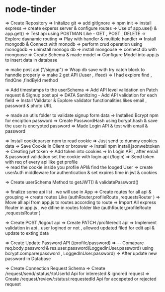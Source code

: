 # node-tinder
=> Create Repository
=> Initalize git
=> add gitIgnore
=> npm init
=> install express
=> create experss  server &  configure routes
=> Use of app.use() & app.get()
=> Test api using POSTMAN Like - GET , POST , DELETE 
=> Explore daynamic routing 
=> Play with handler & multiple handler
=> Install mongodb & Connect with monodb 
=> perform crud operation using monogodb
=> uninstall monogo db
=> install mongoose 
=> connect db with mongoose 
=> Create Schema & made model 
=> Configure Model into app.js to insert data in database

=> make post api ("/signup")
=> Wrap db save with try catch block to hanndle properly
=> make 2  get API (/user , /feed) 
=> I had explore find , findOne ,findById method

=> Add timestamps to the userSchema
=> Add API level validation on Patch request & Signup post api
=> DATA Sanitizing - Add API validation for each field
 => Install Vaildator & Explore validator functionalities likes email , password & photo URL


=> made an utils folder to validate signup form data
=> Installed Bcrypt npm for enciption password
=> Create PasswordHash using bcrypt.hash & save the user is encrypted password
=> Made Login API & test with email & password

=> Install cookieparser npm to read cookie 
=> Just send to dummy cookies data 
=> Save Cookie in Client or broswer
=> Install npm install jsonwebtoken
=> Creating jwt token
=> Add token into cookies
=> In Login API , after email & password validation set the cookie with login api (/login)
=> Send token with req of every api like get profile  
=> read the cookie inside you profile API& find the looged User
=>  create userAuth middleware for authentication & set expires time in jwt & cookies

=> Create userSchema Method to getJWT() & validatePassword()

=> finalize some api list . we will use in App
=> Create routes for all api & grouping 
=> create routes  Like (authRouter,profileRoute ,requestsRouter )
=> Move all api from app.js to routes according to route
=> Import All express Router in app.js , we difine in routes folder like   (authRouter,profileRoute ,requestsRouter )

=> Create POST /logout api
=> Create PATCH /profile/edit api
=> Implement validation in api , user logined or not , allowed updated filed for edit api & update to exting data


=> Create Update Password API (/profile/password)
=> -- Comapare  req.body.password & res.user.password(LoggedInUser.password) using  bcrypt.compare(password , LoggedInUser.password)
=>  After update new password in Database

=> Create Connection Request Schema 
 => Create /request/send/:status/:toUserId Api for interested & ignored request
 => Create /request/review/:status/:requestedId  Api for  accepeted  or rejected request







   